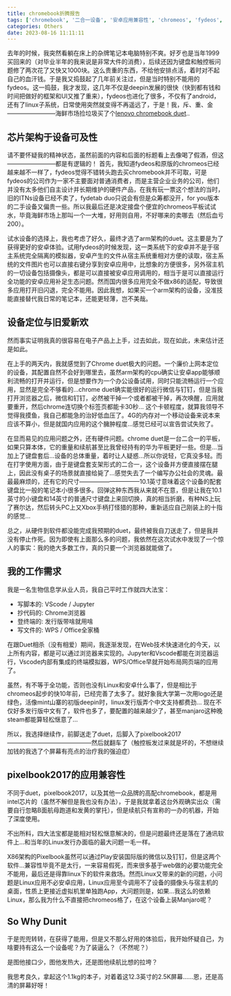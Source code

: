 ```yaml
---
title: chromebook折腾报告
tags: ['chromebook', '二合一设备', '安卓应用兼容性', 'chromeos', 'fydeos', 'arm']
categories: Others
date: 2023-08-16 11:11:11
---
```


去年的时候，我突然看躺在床上的杂牌笔记本电脑特别不爽。好歹也是当年1999买回来的（对毕业半年的我来说是非常大件的消费），后续还因为键盘和触控板问题修了两次花了又快又1000块。这么贵重的东西，不给他安排点活，着时对不起自己的血汗钱。于是我又捣鼓起了几年前关注过，但是当时特别不能用的fydeos。这一捣鼓，我才发现，这几年不仅是deepin发展的很快（快到都有钱和时间把做好的框架和UI又推了重来），fydeos也进化了很多，不仅有了android，还有了linux子系统，日常使用突然就变得不再遥远了，于是！我，斥、重、金————————海鲜市场捡垃圾买了个[lenovo chromebook duet](https://www.lenovo.com/us/en/p/laptops/lenovo/lenovo-edu-chromebooks/lenovo-chromebook-duet-10/zziczctct1x?orgRef=https%253A%252F%252Fwww.google.com%252F)..

<!-- 摘要部分 -->
<!-- more -->

## 芯片架构于设备可及性

请不要怀疑我的精神状态，虽然前面的内容和后面的标题看上去像喝了假酒，但这————————都是有逻辑的！
首先，我知道fydeos和原版的chromeos已经越来越不一样了，fydeos觉得不错转头跑去买chromebook并不可取，可是fydeos的公司作为一家不主要面对普通消费者，而是主营企业业务的公司，他们并没有太多他们自主设计并长期维护的硬件产品，在我有玩一票这个想法的当时，旧的ITNs设备已经不卖了，fydetab duo只说会有但是众筹都没开，for you版本的二手设备又偏贵一些。所以我最后还是决定接盘个便宜的chromeos平板试试水，毕竟海鲜市场上那叫一个一大堆，好用则自用，不好哪来的卖哪去（然后血亏200）。

试水设备的选择上，我也考虑了好久，最终才选了arm架构的duet。这主要是为了获得更好的安卓体验。试用fydeos的时候发现，这一类系统下的安卓并不是于宿主系统完全隔离的模拟器，安卓产生的文件从宿主系统重相对方便的读取，宿主系统的文件图片也可以直接右键分享到安卓应用中，比想象的方便很多，另外宿主机的一切设备包括摄像头，都是可以直接被安卓应用调用的，相当于是可以直接运行全功能的安卓应用补足生态问题。然而国内很多应用完全不做x86的适配，导致很多应用打开旧闪退，完全不能用。因此我想，如果买一个arm架构的设备，没准技能直接替代我日常的笔记本，还能更轻薄，岂不美哉。

## 设备定位与旧爱新欢

然而事实证明我真的很容易在电子产品上上手，过去如此，现在如此，未来估计还是如此。

在上手的两天内，我就感觉到了Chrome duet极大的问题。一个廉价上网本定位的设备，其配置自然不会好到哪里去，虽然arm架构的cpu确实让安卓app能够顺利流畅的打开并运行，但是想要作为一个办公设备试用，同时只能流畅运行一个应用，显然是完全不够看的...chrome duet确实能很好的运行微信与钉钉，但是当我打开浏览器之后，微信和钉钉，必然被干掉一个或者都被干掉，再次唤醒，应用就要重开，然后chrome连切换个标签页都能卡30秒... 这个卡顿程度，就算我领导不觉得我摸鱼，我自己都能急的治好低血压了。4G的内存对一个移动设备来说本来应该不算小，但是就国内应用的这个臃肿程度...感觉已经可以宣告尝试失败了。

在显而易见的应用问题之外，还有硬件问题。chrome duet是一台二合一的平板，如果只算本体，它的重量和续航甚至比我曾经持有的华为平板更好一些。但是...当加上了键盘套后...设备的总体重量，着时让人疑惑...所以你说轻，它真没多轻。而在打字使用方面，由于是键盘套支架形式的二合一，这个设备并方便直接摆在腿上，因此没有桌子的场景就直接给毙了...感觉失去了一个编写办公社会的灵魂。最最最麻烦的，还有它的尺寸——————————10.1英寸意味着这个设备的配套键盘比一般的笔记本小很多很多。回弹这种东西我从来就不在意，但是让我在10.1英寸的小键盘和14英寸的普通尺寸键盘上来回切换，真的相当折磨，有种NS上玩了赛尔达，然后转头PC上又Xbox手柄打怪猎的那种，重新适应自己刚装上的十指的感觉...

总之，从硬件到软件都没能完成我预期的duet，最终被我自刀送走了，但是我并没有停止作死。因为即使有上面那么多的问题，我依然在这次试水中发现了一个惊人的事实：我的绝大多数工作，真的只要一个浏览器就能做了。

## 我的工作需求

我是一名生物信息学从业人员，我自己平时工作就四大法宝：

- 写脚本的: VScode / Jupyter
- 抄代码的: Chrome浏览器
- 登终端的: 发行版带啥就用啥
- 写文件的: WPS / Office全家桶

在跟Duet相杀（没有相爱）期间，我逐渐发现，在Web技术快速进化的今天，以上所有内容，都是可以通过浏览器来实现的。Jupyter和Vscode都能在浏览器运行，Vscode内部有集成的终端模拟器，WPS/Office早就开始布局网页端的应用了。

虽然，有不等于全功能，否则也没有Linux和安卓什么事了，但是相比于chromeos起步的快10年前，已经完善了太多了。就好象我大学第一次用logo还是绿色，活像mint山寨的初版deepin时，linux发行版弄个中文支持都费劲... 现在不仅好多发行版中文有了，软件也多了，要配置的越来越少了，甚至manjaro这种晚steam都能算轻松惬意了...

所以，我选择继续作，前脚送走了duet，后脚入了pixelbook2017——————————————然后就翻车了（触控板发过来就是坏的，不想继续加钱的我选了个屏幕有亮点的治疗我的强迫症）

## pixelbook2017的应用兼容性

不同于duet，pixelbook2017，以及其他一众品牌的高配chromebook，都是用intel芯片的（虽然不解但是我也没有办法），于是我就拿着这台外观确实出众（需要自行忽略B面航母跑道和发黄的掌托），但是续航只有宣称的一办的机器，开始了深度使用。

不出所料，四大法宝都是能相对轻松惬意解决的，但是问题最终还是落在了通讯软件上...和当年的Linux发行办面临的最大问题一毛一样。

X86架构的Pixelbook虽然可以通过Play安装国际版的微信以及钉钉，但是这两个软件...兼容性毕竟不是太行，一来容易假死，而来很多基于web做的必要功能完全不能用，最后还是得靠linux下的软件来救场。然而Linux又带来的新的问题，小问题是Linux应用不必安卓应用，Linux应用至今调用不了设备的摄像头与宿主机的桌面，性质上更接近虚拟机里单独跑App，大问题则是，如果...我这么的依赖Linux，那么我为什么不直接把chromeos格了，在这个设备上装Manjaro呢？

## So Why Dunit

于是兜兜转转，在获得了能用，但是又不那么好用的体验后，我开始怀疑自己，为啥要持有这么一个设备呢？为了装逼么？（不然呢？）

是图他接口少，图他发热大，还是图他续航比想的拉垮？

我思考良久，拿起这个1.1kg的本子，对着着这12.3英寸的2.5K屏幕......恩，还是高清的屏幕好呀！
